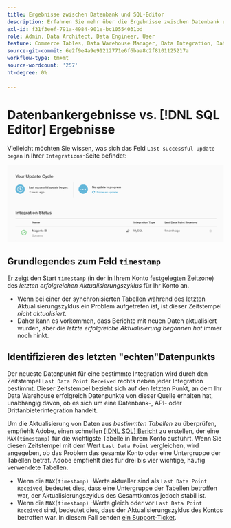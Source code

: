 ```yaml
---
title: Ergebnisse zwischen Datenbank und SQL-Editor
description: Erfahren Sie mehr über die Ergebnisse zwischen Datenbank und SQL-Editor.
exl-id: f31f3eef-791a-4984-901e-bc10554031bd
role: Admin, Data Architect, Data Engineer, User
feature: Commerce Tables, Data Warehouse Manager, Data Integration, Data Import/Export
source-git-commit: 6e2f9e4a9e91212771e6f6baa8c2f8101125217a
workflow-type: tm+mt
source-wordcount: '257'
ht-degree: 0%

---
```


# Datenbankergebnisse vs. [!DNL SQL Editor] Ergebnisse

Vielleicht möchten Sie wissen, was sich das Feld `Last successful update began` in Ihrer `Integrations`-Seite befindet:

![Last_success_update.png](../../../assets/Last_successful_update.png)

## Grundlegendes zum Feld `timestamp`

Er zeigt den Start `timestamp` (in der in Ihrem Konto festgelegten Zeitzone) des _letzten erfolgreichen Aktualisierungszyklus_ für Ihr Konto an.

- Wenn bei einer der synchronisierten Tabellen während des letzten Aktualisierungszyklus ein Problem aufgetreten ist, ist dieser Zeitstempel *nicht aktualisiert*.
- Daher kann es vorkommen, dass Berichte mit neuen Daten aktualisiert wurden, aber die *letzte erfolgreiche Aktualisierung begonnen hat* immer noch hinkt.

## Identifizieren des letzten &quot;echten&quot;Datenpunkts

Der neueste Datenpunkt für eine bestimmte Integration wird durch den Zeitstempel `Last Data Point Received` rechts neben jeder Integration bestimmt. Dieser Zeitstempel bezieht sich auf den letzten Punkt, an dem Ihr Data Warehouse erfolgreich Datenpunkte von dieser Quelle erhalten hat, unabhängig davon, ob es sich um eine Datenbank-, API- oder Drittanbieterintegration handelt.

Um die Aktualisierung von Daten aus *bestimmten Tabellen* zu überprüfen, empfiehlt Adobe, einen schnellen [[!DNL SQL] Bericht](../../dev-reports/sql-rpt-bldr.md) zu erstellen, der eine `MAX(timestamp)` für die wichtigste Tabelle in Ihrem Konto ausführt. Wenn Sie diesen Zeitstempel mit dem Wert `Last Data Point` vergleichen, wird angegeben, ob das Problem das gesamte Konto oder eine Untergruppe der Tabellen betraf. Adobe empfiehlt dies für drei bis vier wichtige, häufig verwendete Tabellen.

- Wenn die `MAX(timestamp)` -Werte aktueller sind als `Last Data Point Received`, bedeutet dies, dass eine Untergruppe der Tabellen betroffen war, der Aktualisierungszyklus des Gesamtkontos jedoch stabil ist.
- Wenn die `MAX(timestamp)` -Werte gleich oder vor `Last Data Point Received` sind, bedeutet dies, dass der Aktualisierungszyklus des Kontos betroffen war. In diesem Fall senden [ein Support-Ticket](https://experienceleague.adobe.com/docs/commerce-knowledge-base/kb/troubleshooting/miscellaneous/mbi-service-policies.html).
